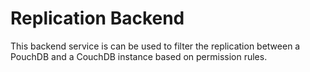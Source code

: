 # Replication Backend

This backend service is can be used to filter the replication between a PouchDB and a CouchDB instance based on permission rules.

